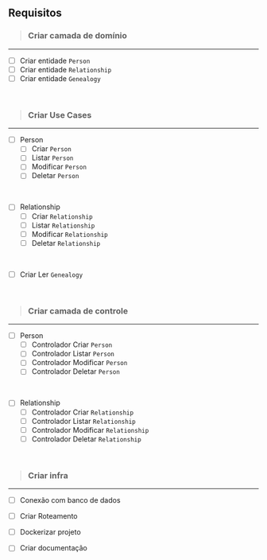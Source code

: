 ## Requisitos
> ### Criar camada de domínio
---
- [ ] Criar entidade `Person`
- [ ] Criar entidade `Relationship`
- [ ] Criar entidade `Genealogy`

<br>
    
> ### Criar Use Cases
---
- [ ] Person
    - [ ] Criar `Person`
    - [ ] Listar `Person`
    - [ ] Modificar `Person`
    - [ ] Deletar `Person`

<br>

- [ ] Relationship
    - [ ] Criar `Relationship`
    - [ ] Listar `Relationship`
    - [ ] Modificar `Relationship`
    - [ ] Deletar `Relationship`

<br>

- [ ] Criar Ler `Genealogy`

<br>

> ### Criar camada de controle
---
- [ ] Person
    - [ ] Controlador Criar `Person`
    - [ ] Controlador Listar `Person`
    - [ ] Controlador Modificar `Person`
    - [ ] Controlador Deletar `Person`

<br>

- [ ] Relationship
    - [ ] Controlador Criar `Relationship`
    - [ ] Controlador Listar `Relationship`
    - [ ] Controlador Modificar `Relationship`
    - [ ] Controlador Deletar `Relationship`

<br>


> ### Criar infra
---
- [ ] Conexão com banco de dados
- [ ] Criar Roteamento
- [ ] Dockerizar projeto
- [ ] Criar documentação

